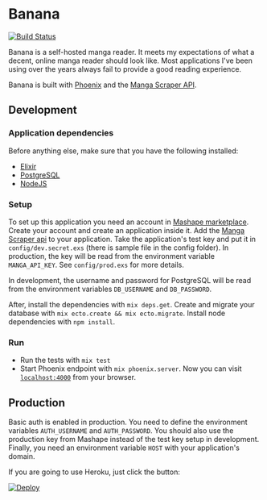 Banana
======
[![Build Status](https://semaphoreci.com/api/v1/gabrielpoca/banana/branches/master/shields_badge.svg)](https://semaphoreci.com/gabrielpoca/banana)

Banana is a self-hosted manga reader. It meets my expectations of what
a decent, online manga reader should look like. Most applications I've been
using over the years always fail to provide a good reading experience.

Banana is built with [Phoenix](http://www.phoenixframework.org/) and the
[Manga Scraper API](https://market.mashape.com/doodle/manga-scraper).

Development
-----------

### Application dependencies

Before anything else, make sure that you have the following installed:

* [Elixir](http://elixir-lang.org/install.html)
* [PostgreSQL](https://www.postgresql.org/download/)
* [NodeJS](https://nodejs.org/en/download/)

### Setup

To set up this application you need an account in [Mashape
marketplace](https://market.mashape.com/). Create your account and create an
application inside it. Add the [Manga Scraper
api](https://market.mashape.com/doodle/manga-scraper) to your application. Take
the application's test key and put it in `config/dev.secret.exs` (there is
sample file in the config folder). In production, the key will be read from the environment variable `MANGA_API_KEY`. See `config/prod.exs` for more details.

In development, the username and password for PostgreSQL will be read from the environment variables `DB_USERNAME` and `DB_PASSWORD`.

After, install the dependencies with `mix deps.get`. Create and migrate your database with `mix ecto.create && mix ecto.migrate`. Install node dependencies with `npm install`.

### Run

* Run the tests with `mix test`
* Start Phoenix endpoint with `mix phoenix.server`. Now you can visit [`localhost:4000`](http://localhost:4000) from your browser.

Production
----------

Basic auth is enabled in production. You need to define the environment
variables `AUTH_USERNAME` and `AUTH_PASSWORD`. You should also use the
production key from Mashape instead of the test key setup in development.
Finally, you need an environment variable `HOST` with your application's domain.

If you are going to use Heroku, just click the button:

[![Deploy](https://www.herokucdn.com/deploy/button.svg)](https://heroku.com/deploy)
